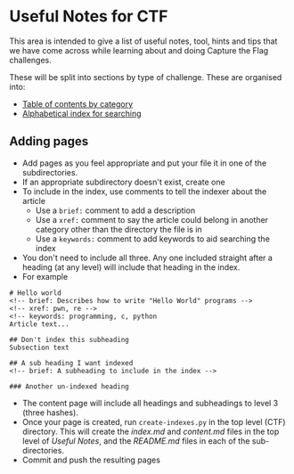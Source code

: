 # Useful Notes for CTF
This area is intended to give a list of useful notes, tool, hints and tips that we have come across while learning about and doing Capture the Flag challenges.

These will be split into sections by type of challenge. These are organised into:
- [Table of contents by category](contents.md)
- [Alphabetical index for searching](index.md)

## Adding pages
- Add pages as you feel appropriate and put your file it in one of the subdirectories.
- If an appropriate subdirectory doesn't exist, create one
- To include in the index, use comments to tell the indexer about the article
  - Use a `brief:` comment to add a description
  - Use a `xref:` comment to say the article could belong in another category other than the directory the file is in
  - Use a `keywords:` comment to add keywords to aid searching the index
- You don't need to include all three. Any one included straight after a heading (at any level) will include that heading in the index. 
- For example
```
# Hello world
<!-- brief: Describes how to write "Hello World" programs -->
<!-- xref: pwn, re -->
<!-- keywords: programming, c, python
Article text...

## Don't index this subheading
Subsection text

## A sub heading I want indexed
<!-- brief: A subheading to include in the index -->

### Another un-indexed heading
```
- The content page will include all headings and subheadings to level 3 (three hashes).
- Once your page is created, run `create-indexes.py` in the top level (CTF) directory. This will create the *index.md* and *content.md* files in the top level of *Useful Notes*, and the *README.md* files in each of the sub-directories.
- Commit and push the resulting pages


